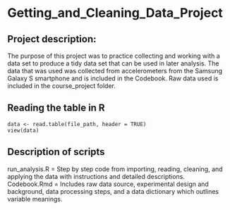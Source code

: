 # Getting_and_Cleaning_Data_Project

## Project description:
The purpose of this project was to practice collecting and working with a data set to produce a tidy data set that can be used in later analysis. The data that was used was collected from accelerometers from the Samsung Galaxy S smartphone and is included in the Codebook. 
Raw data used is included in the course_project folder.

## Reading the table in R
```{r}
data <- read.table(file_path, header = TRUE)
view(data)
```
## Description of scripts
run_analysis.R = Step by step code from importing, reading, cleaning, and applying the data with instructions and detailed descriptions.
Codebook.Rmd = Includes raw data source, experimental design and background, data processing steps, and a data dictionary which outlines variable meanings.
